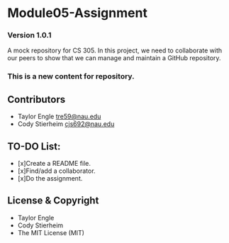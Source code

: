 # Module05-Assignment
### Version 1.0.1
A mock repository for CS 305.
In this project, we need to collaborate with our peers to show that we can manage and maintain a GitHub repository.

### This is a new content for repository.

## Contributors
- Taylor Engle tre59@nau.edu
- Cody Stierheim cjs692@nau.edu

## TO-DO List:
- [x]Create a README file.
- [x]Find/add a collaborator.
- [x]Do the assignment.

## License & Copyright
- Taylor Engle
- Cody Stierheim
- The MIT License (MIT)



